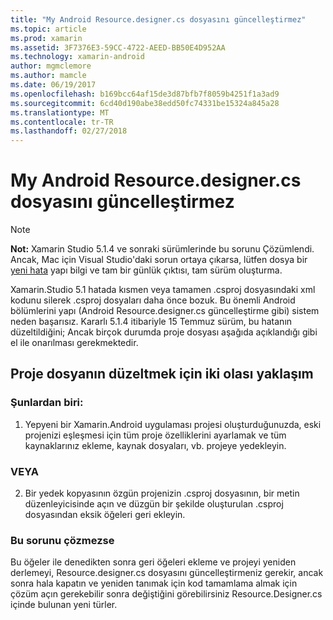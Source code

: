 ```yaml
---
title: "My Android Resource.designer.cs dosyasını güncelleştirmez"
ms.topic: article
ms.prod: xamarin
ms.assetid: 3F7376E3-59CC-4722-AEED-BB50E4D952AA
ms.technology: xamarin-android
author: mgmclemore
ms.author: mamcle
ms.date: 06/19/2017
ms.openlocfilehash: b169bcc64af15de3d87bfb7f8059b4251f1a3ad9
ms.sourcegitcommit: 6cd40d190abe38edd50fc74331be15324a845a28
ms.translationtype: MT
ms.contentlocale: tr-TR
ms.lasthandoff: 02/27/2018
---
```

# <a name="my-android-resourcedesignercs-file-will-not-update"></a>My Android Resource.designer.cs dosyasını güncelleştirmez

> [!NOTE]
> **Not:** Xamarin Studio 5.1.4 ve sonraki sürümlerinde bu sorunu Çözümlendi. Ancak, Mac için Visual Studio'daki sorun ortaya çıkarsa, lütfen dosya bir [yeni hata](~/cross-platform/troubleshooting/questions/howto-file-bug.md) yapı bilgi ve tam bir günlük çıktısı, tam sürüm oluşturma.

Xamarin.Studio 5.1 hatada kısmen veya tamamen .csproj dosyasındaki xml kodunu silerek .csproj dosyaları daha önce bozuk. Bu önemli Android bölümlerini yapı (Android Resource.designer.cs güncelleştirme gibi) sistem neden başarısız. Kararlı 5.1.4 itibariyle 15 Temmuz sürüm, bu hatanın düzeltildiğini; Ancak birçok durumda proje dosyası aşağıda açıklandığı gibi el ile onarılması gerekmektedir.


## <a name="two-possible-approaches-to-fixing-up-the-project-file"></a>Proje dosyanın düzeltmek için iki olası yaklaşım

### <a name="either"></a>Şunlardan biri:

1) Yepyeni bir Xamarin.Android uygulaması projesi oluşturduğunuzda, eski projenizi eşleşmesi için tüm proje özelliklerini ayarlamak ve tüm kaynaklarınız ekleme, kaynak dosyaları, vb. projeye yedekleyin.

### <a name="or"></a>VEYA

2) Bir yedek kopyasının özgün projenizin .csproj dosyasının, bir metin düzenleyicisinde açın ve düzgün bir şekilde oluşturulan .csproj dosyasından eksik öğeleri geri ekleyin.

### <a name="if-this-does-not-solve-the-problem"></a>Bu sorunu çözmezse

Bu öğeler ile denedikten sonra geri öğeleri ekleme ve projeyi yeniden derlemeyi, Resource.designer.cs dosyasını güncelleştirmeniz gerekir, ancak sonra hala kapatın ve yeniden tanımak için kod tamamlama almak için çözüm açın gerekebilir sonra değiştiğini görebilirsiniz Resource.Designer.cs içinde bulunan yeni türler. 
